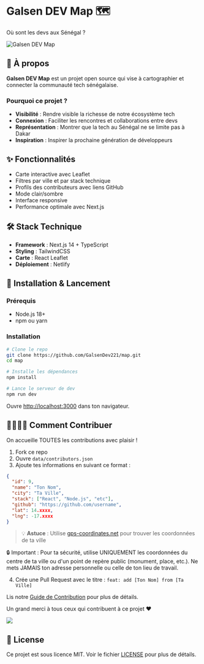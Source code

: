 # Galsen DEV Map 🗺️

Où sont les devs aux Sénégal ?

![Galsen DEV Map](public/preview.png)

## 🎯 À propos

**Galsen DEV Map** est un projet open source qui vise à cartographier et connecter la communauté tech sénégalaise.

### Pourquoi ce projet ?

- **Visibilité** : Rendre visible la richesse de notre écosystème tech
- **Connexion** : Faciliter les rencontres et collaborations entre devs
- **Représentation** : Montrer que la tech au Sénégal ne se limite pas à Dakar
- **Inspiration** : Inspirer la prochaine génération de développeurs

## ✨ Fonctionnalités

- Carte interactive avec Leaflet
- Filtres par ville et par stack technique
- Profils des contributeurs avec liens GitHub
- Mode clair/sombre
- Interface responsive
- Performance optimale avec Next.js

## 🛠️ Stack Technique

- **Framework** : Next.js 14 + TypeScript
- **Styling** : TailwindCSS
- **Carte** : React Leaflet
- **Déploiement** : Netlify

## 🚀 Installation & Lancement

### Prérequis

- Node.js 18+
- npm ou yarn

### Installation

```bash
# Clone le repo
git clone https://github.com/GalsenDev221/map.git
cd map

# Installe les dépendances
npm install

# Lance le serveur de dev
npm run dev
```

Ouvre [http://localhost:3000](http://localhost:3000) dans ton navigateur.

## 🫱🏾‍🫲🏾 Comment Contribuer

On accueille TOUTES les contributions avec plaisir !

1. Fork ce repo
2. Ouvre `data/contributors.json`
3. Ajoute tes informations en suivant ce format :

```json
{
  "id": 9,
  "name": "Ton Nom",
  "city": "Ta Ville",
  "stack": ["React", "Node.js", "etc"],
  "github": "https://github.com/username",
  "lat": 14.xxxx,
  "lng": -17.xxxx
}
```

> 💡 **Astuce** : Utilise [gps-coordinates.net](https://www.gps-coordinates.net) pour trouver les coordonnées de ta ville

🔒 Important : Pour ta sécurité, utilise UNIQUEMENT les coordonnées du centre de ta ville ou d'un point de repère public (monument, place, etc.). Ne mets JAMAIS ton adresse personnelle ou celle de ton lieu de travail.

4. Crée une Pull Request avec le titre : `feat: add [Ton Nom] from [Ta Ville]`

Lis notre [Guide de Contribution](CONTRIBUTING.md) pour plus de détails.

Un grand merci à tous ceux qui contribuent à ce projet ❤️

<a href="https://github.com/GalsenDev221/map/graphs/contributors">
  <img src="https://contrib.rocks/image?repo=GalsenDev221/map" />
</a>

## 📜 License

Ce projet est sous licence MIT. Voir le fichier [LICENSE](LICENSE) pour plus de détails.
